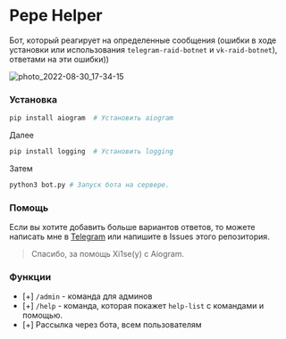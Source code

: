 #  Pepe Helper
Бот, который реагирует на определенные сообщения (ошибки в ходе установки или использования ```telegram-raid-botnet``` и ```vk-raid-botnet```), ответами на эти ошибки))


![photo_2022-08-30_17-34-15](https://user-images.githubusercontent.com/85753549/187475924-369c6d4e-94ad-4204-9e55-6aa9b7767040.jpg)


### Установка

```bash
pip install aiogram  # Установить aiogram
```

Далее

```bash
pip install logging  # Установить logging
```

Затем

```bash
python3 bot.py # Запуск бота на сервере.
```

### Помощь
Если вы хотите добавить больше вариантов ответов, то можете написать мне в [Telegram](https://t.me/qqCommit) или напишите в Issues этого репозитория.


> Спасибо, за помощь Xi1se(y) с Aiogram.

### Функции

- [+] ```/admin``` - команда для админов
- [+] ```/help``` - команда, которая покажет ```help-list``` с командами и помощью.
- [+] Рассылка через бота, всем пользователям
